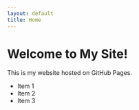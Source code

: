 ```yaml
---
layout: default
title: Home
---
```


# Welcome to My Site!

This is my website hosted on GitHub Pages.

- Item 1
- Item 2
- Item 3
